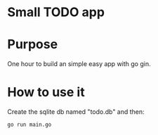 # Small TODO app 

# Purpose 

One hour to build an simple easy app with go gin.

# How to use it 

Create the sqlite db named "todo.db" and then: 

```go run main.go```